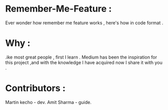 # Remember-Me-Feature :
Ever wonder how remember me feature works , here's how in code format .
# Why :
  .ike most great people , first I learn . Medium has been the inspiration for this project ,and with the knowledge I have acquired now I share it with you .

# Contributors : 
Martin kecho - dev. 
Amit Sharma - guide. 
